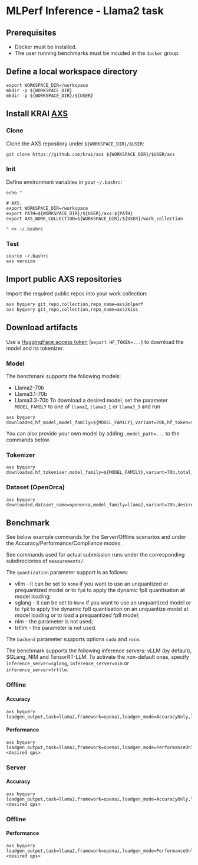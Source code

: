 # MLPerf Inference - Llama2 task

## Prerequisites
* Docker must be installed.
* The user running benchmarks must be incuded in the `docker` group.

## Define a local workspace directory
```
export WORKSPACE_DIR=/workspace
mkdir -p ${WORKSPACE_DIR}
mkdir -p ${WORKSPACE_DIR}/${USER}
```

## Install KRAI [AXS](https://github.com/krai/axs)

### Clone

Clone the AXS repository under `${WORKSPACE_DIR}/$USER`:
```
git clone https://github.com/krai/axs ${WORKSPACE_DIR}/$USER/axs
```

### Init

Define environment variables in your `~/.bashrc`:
```
echo "

# AXS.
export WORKSPACE_DIR=/workspace
export PATH=${WORKSPACE_DIR}/${USER}/axs:${PATH}
export AXS_WORK_COLLECTION=${WORKSPACE_DIR}/${USER}/work_collection

" >> ~/.bashrc
```

### Test
```
source ~/.bashrc
axs version
```

## Import public AXS repositories

Import the required public repos into your work collection:

```
axs byquery git_repo,collection,repo_name=axs2mlperf
axs byquery git_repo,collection,repo_name=axs2kiss
```

## Download artifacts

Use a [HuggingFace access token](https://huggingface.co/docs/hub/en/security-tokens) (`export HF_TOKEN=...`) to download the model and its tokenizer.

### Model
The benchmark supports the following models:
* Llama2-70b
* Llama3.1-70b
* Llama3.3-70b
To download a desired model, set the parameter `MODEL_FAMILY` to one of `llama2`, `llama3_1` or `llama3_3` and run
```
axs byquery downloaded,hf_model,model_family=${MODEL_FAMILY},variant=70b,hf_token=${HF_TOKEN}
```

You can also provide your own model by adding `,model_path=...` to the commands below.

### Tokenizer
```
axs byquery downloaded,hf_tokeniser,model_family=${MODEL_FAMILY},variant=70b,total_samples=24576,hf_token=${HF_TOKEN}
```

### Dataset (OpenOrca)
```
axs byquery downloaded,dataset_name=openorca,model_family=llama2,variant=70b,desired_python_version===3.9
```

## Benchmark

See below example commands for the Server/Offline scenarios and under the Accuracy/Performance/Compliance modes.

See commands used for actual submission runs under the corresponding subdirectories of `measurements/`.

The `quantization` parameter support is as follows:
* vllm - it can be set to `None` if you want to use an unquantized or prequantized model or to `fp8` to apply the dynamic fp8 quantisation at model loading;
* sglang - it can be set to `None` if you want to use an unquantized model or to `fp8` to apply the dynamic fp8 quantisation on an unquantize model at model loading or to load a prequantized fp8 model;
* nim - the parameter is not used;
* trtllm - the parameter is not used.

The `backend` parameter supports options `cuda` and `rocm`.

The benchmark supports the following inference servers: vLLM (by default), SGLang, NIM and TensorRT-LLM.
To activate the non-default ones, specify `inference_server=sglang`, `inference_server=nim` or `inference_server=trtllm`.


### Offline

#### Accuracy
```
axs byquery loadgen_output,task=llama2,framework=openai,loadgen_mode=AccuracyOnly,loadgen_scenario=Offline,backend=cuda,num_openai_workers=8,num_loadgen_workers=1,max_num_seqs=768,max_num_batched_tokens=16384,openai_max_connections=900,model_family=${MODEL_FAMILY}
```

#### Performance
```
axs byquery loadgen_output,task=llama2,framework=openai,loadgen_mode=PerformanceOnly,loadgen_scenario=Offline,backend=cuda,num_openai_workers=8,num_loadgen_workers=1,max_num_seqs=768,max_num_batched_tokens=16384,openai_max_connections=900,model_family=${MODEL_FAMILY},loadgen_target_qps=<desired qps>
```

### Server

#### Accuracy
```
axs byquery loadgen_output,task=llama2,framework=openai,loadgen_mode=AccuracyOnly,loadgen_scenario=Server,backend=cuda,num_openai_workers=8,num_loadgen_workers=1,max_num_seqs=256,max_num_batched_tokens=16384,openai_max_connections=900,model_family=${MODEL_FAMILY},loadgen_target_qps=<desired qps>
```

### Offline

#### Performance
```
axs byquery loadgen_output,task=llama2,framework=openai,loadgen_mode=PerformanceOnly,loadgen_scenario=Server,backend=cuda,num_openai_workers=8,num_loadgen_workers=1,max_num_seqs=256,max_num_batched_tokens=16384,openai_max_connections=900,model_family=${MODEL_FAMILY},loadgen_target_qps=<desired qps>
```
